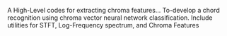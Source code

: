 A High-Level codes for extracting chroma features... To-develop a chord recognition using chroma vector neural network classification. Include utilities for STFT, Log-Frequency spectrum, and Chroma Features

